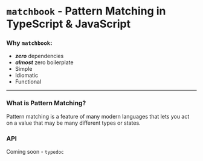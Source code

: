 # `matchbook` - Pattern Matching in TypeScript & JavaScript
### Why `matchbook`:
- **_zero_** dependencies
- **_almost_** zero boilerplate
- Simple
- Idiomatic
- Functional

---

### What is Pattern Matching?
Pattern matching is a feature of many modern languages that lets you
act on a value that may be many different types or states.

### API
Coming soon - `typedoc`
